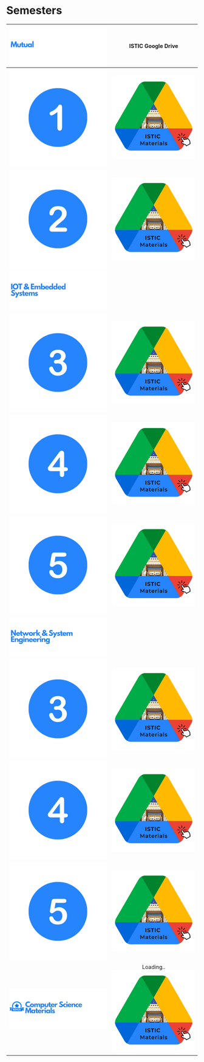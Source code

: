 <br>
<br>
<br>

# Semesters 

| <img src="images/Drive/1.png" >                                                                                                                                                 | **ISTIC Google Drive**                          | 
|:--------                              |:--------:                    | 
| [<img src="images/Drive/Numbers/1.png"  a>](https://drive.google.com/drive/folders/1gftTLJCmQZj167LFH59PvFvBQsE3ED48)                        |      [<img src="images/Drive/MAT.png" a>](https://drive.google.com/drive/folders/1gftTLJCmQZj167LFH59PvFvBQsE3ED48)                        |      
| [<img src="images/Drive/Numbers/2.png"  a>](https://drive.google.com/drive/folders/1xcZRV-iIe5D_xBhW0YED2JXX6GLeAvAp)                        |       [<img src="images/Drive/MAT.png" alt="Wait for it!"  >](https://drive.google.com/drive/folders/1xcZRV-iIe5D_xBhW0YED2JXX6GLeAvAp)                        |      
|  <img src="images/Drive/3.png" >                                           |   
| [<img src="images/Drive/Numbers/3.png"  a>](https://drive.google.com/drive/folders/1JE-YKVxuEXXHk_7HxaPY-KQ4A4nKtoeV)                          |      [<img src="images/Drive/MAT.png" alt="Wait for it!"  >](https://drive.google.com/drive/folders/1JE-YKVxuEXXHk_7HxaPY-KQ4A4nKtoeV)                        |      
| [<img src="images/Drive/Numbers/4.png"  a>](https://drive.google.com/drive/folders/1tUIBi8edWYZhlVXxGlEgLLAw5eDsayxn)                         |       [<img src="images/Drive/MAT.png" alt="Wait for it!"  >](https://drive.google.com/drive/folders/1tUIBi8edWYZhlVXxGlEgLLAw5eDsayxn)                        |   
| [<img src="images/Drive/Numbers/5.png"  a>](https://drive.google.com/drive/folders/1iaA3hUW-RigsXSjlDPegekHv3UnvZlZX)                        |     [<img src="images/Drive/MAT.png" alt="Wait for it!" >](https://drive.google.com/drive/folders/1iaA3hUW-RigsXSjlDPegekHv3UnvZlZX)                          | 
| <img src="images/Drive/2.png" >                                                                                                                        |   
| [<img src="images/Drive/Numbers/3.png"   a>](https://drive.google.com/drive/folders/1vVGi6lDN0zFIEqgQ7gFasKp4YL27oivJ)                         |      [<img src="images/Drive/MAT.png" alt="Wait for it!"  >](https://drive.google.com/drive/folders/1vVGi6lDN0zFIEqgQ7gFasKp4YL27oivJ)                        |      
| [<img src="images/Drive/Numbers/4.png"   a>](https://drive.google.com/drive/folders/1F9LLbURNRJs_s7NxcsYDjedVG3PA4noz)                        |          [<img src="images/Drive/MAT.png" alt="Wait for it!" >](https://drive.google.com/drive/folders/1F9LLbURNRJs_s7NxcsYDjedVG3PA4noz)                     |   
|[<img src="images/Drive/Numbers/5.png"   a>](https://drive.google.com/drive/folders/1frK3DmAr7aBpbCCZ_Dh2H0d2LjZuOgN6)                       |     [<img src="images/Drive/MAT.png" alt="Wait for it!" >](https://drive.google.com/drive/folders/1frK3DmAr7aBpbCCZ_Dh2H0d2LjZuOgN6)                          |     
|[<img src="images/Drive/csv3.png"   a>]()                       |   Loading.. [<img src="images/Drive/MAT.png" alt="Wait for it!" >]()                          |     

